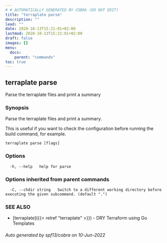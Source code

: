 ```yaml
---
# # AUTOMATICALLY GENERATED BY COBRA (DO NOT EDIT)
title: "terraplate parse"
description: ""
lead: ""
date: 2020-10-13T15:21:01+02:00
lastmod: 2020-10-13T15:21:01+02:00
draft: false
images: []
menu:
  docs:
    parent: "commands"
toc: true
---
```

## terraplate parse

Parse the terraplate files and print a summary

### Synopsis

Parse the terraplate files and print a summary.
	
This is useful if you want to check the configuration before running
the build command, for example.

```
terraplate parse [flags]
```

### Options

```
  -h, --help   help for parse
```

### Options inherited from parent commands

```
  -C, --chdir string   Switch to a different working directory before executing the given subcommand. (default ".")
```

### SEE ALSO

* [terraplate]({{< relref "terraplate" >}})	 - DRY Terraform using Go Templates

###### Auto generated by spf13/cobra on 10-Jun-2022
